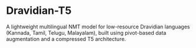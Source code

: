 # Dravidian-T5
A lightweight multilingual NMT model for low-resource Dravidian languages (Kannada, Tamil, Telugu, Malayalam), built using pivot-based data augmentation and a compressed T5 architecture.
